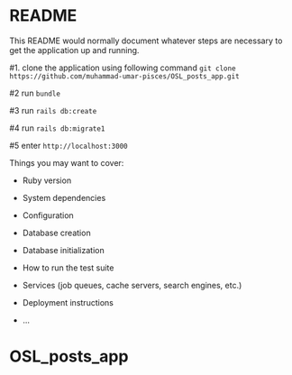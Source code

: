 # README

This README would normally document whatever steps are necessary to get the
application up and running.

#1. clone the application using following command 
`git clone https://github.com/muhammad-umar-pisces/OSL_posts_app.git`

#2 run `bundle`

#3 run `rails db:create`

#4 run `rails db:migrate1`

#5 enter `http://localhost:3000`



Things you may want to cover:

* Ruby version

* System dependencies

* Configuration

* Database creation

* Database initialization

* How to run the test suite

* Services (job queues, cache servers, search engines, etc.)

* Deployment instructions

* ...
# OSL_posts_app
